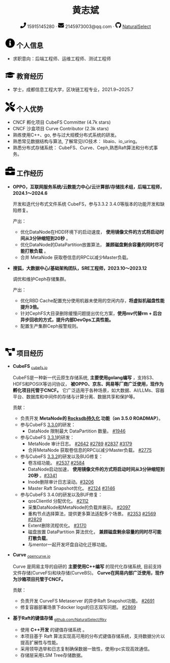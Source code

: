  <center>
     <h1>黄志斌</h1>
     <div>
         <span>
             <img src="assets/phone-solid.svg" width="18px">
             15915145280
         </span>
         ·
         <span>
             <img src="assets/envelope-solid.svg" width="18px">
             2145973003@qq.com
         </span>
         ·
         <span>
             <img src="assets/github-brands.svg" width="18px">
             <a href="https://github.com/NaturalSelect">NaturalSelect</a>
         </span>
         <!--
         之后考虑启用
         ·
         <span>
             <img src="assets/rss-solid.svg" width="18px">
             <a href="#">My Blog</a>
         </span> -->
     </div>
 </center>

 ## <img src="assets/info-circle-solid.svg" width="30px"> 个人信息

 - 求职意向：后端工程师、运维工程师、测试工程师
 <!-- - 工作经验：0 年（校招可不填） -->
 <!-- - 期望薪资：0k（校招可不填） -->

## <img src="assets/graduation-cap-solid.svg" width="30px"> 教育经历

<!-- - 硕士，XXXX大学，计算机科学与技术专业，2016.9~2019.7 -->
- 学士，成都信息工程大学，区块链工程专业，2021.9~2025.7

## <img src="assets/tools-solid.svg" width="30px"> 个人优势


- CNCF 孵化项目 CubeFS Committer (4.7k stars)
- CNCF 沙盒项目 Curve Contributor (2.3k stars)
- 熟练使用C++、go, 参与过大规模分布式系统的研发。
- 熟悉常见数据结构与算法, 了解常见I/O技术： libaio、io_uring。
- 熟悉分布式存储系统： CubeFS、Curve、Ceph,熟悉Raft算法和分布式事务。

## <img src="assets/briefcase-solid.svg" width="30px"> 工作经历

- **OPPO，互联网服务系统/云数能力中心/云计算部/存储技术组，后端工程师，2024.1～2024.6**

   开发和迭代分布式文件系统 CubeFS，参与3.3.2 3.4.0等版本的功能开发和缺陷修复。

   产出：
    - 优化DataNode在HDD环境下的启动速度， **使用镜像文件的方式将启动时间从3分钟缩短到20秒** 。
    - 优化DataNode的DataPartition放置算法， **兼顾磁盘剩余容量的同时尽可能打散负载** 。
    - 合并 MetaNode 获取卷信息的RPC以减少Master负载。

- **搜狐，大数据中心/基础架构团队，SRE工程师，2023.10～2023.12**

   调优和维护Ceph存储集群。

   产出：
     - 优化RBD Cache配置充分使用机器未使用的空闲内存，**将虚拟机磁盘性能提升3倍。**
     - 针对CephFS大目录删除缓慢问题提出优化方案，**使用mv代替rm + 后台异步回收的方式，提升内部DevOps工具性能。**
     - 配置生产集群Ceph报警规则。

<br/>

## <img src="assets/project-diagram-solid.svg" width="30px"> 项目经历

- **CubeFS** <sub><a href="https://cubefs.io/zh">cubefs.io</a></sub>

  CubeFS是一种新一代云原生存储系统, **主要使用golang编写** ，支持S3、HDFS和POSIX等访问协议， **被OPPO、京东、网易等厂商广泛使用，现作为孵化项目托管于CNCF。** 它广泛适用于各种场景，如大数据、AI/LLMs、容器平台、数据库和中间件的存储与计算分离、数据共享和保护等。

  贡献：
  * 负责开发 **MetaNode的 [Rocksdb持久化](https://github.com/cubefs/cubefs/tree/develop-v3.5.0-metanode_rocksdb) 功能（on 3.5.0 ROADMAP）**。
  * 参与CubeFS [3.3.0](https://github.com/cubefs/cubefs/releases/tag/v3.3.0)的研发：
    * DataNode 限制最大 DataPartition 数量。 [#1946](https://github.com/cubefs/cubefs/pull/1946)
  * 参与CubeFS [3.3.1](https://github.com/cubefs/cubefs/releases/tag/v3.3.1)的研发：
    * MetaNode 审计日志。 [#2642](https://github.com/cubefs/cubefs/pull/2642) [#2789](https://github.com/cubefs/cubefs/pull/2789) [#2837](https://github.com/cubefs/cubefs/pull/2837) [#3179](https://github.com/cubefs/cubefs/pull/3179)
    * 合并MetaNode 获取卷信息的RPC以减少Master负载。 [#2775](https://github.com/cubefs/cubefs/pull/2775)
  * 参与CubeFS [3.3.2](https://github.com/cubefs/cubefs/releases/tag/v3.3.2)的研发以及BUG修复：
    * 卷冻结功能。 [#2537](https://github.com/cubefs/cubefs/pull/2537) [#2584](https://github.com/cubefs/cubefs/pull/2584)
    * DataNode启动加速， **使用镜像文件的方式将启动时间从3分钟缩短到20秒** 。[#3341](https://github.com/cubefs/cubefs/pull/3341)
    * Inode删除审计日志滚动。[#3206](https://github.com/cubefs/cubefs/pull/3206)
    * Master Raft Snapshot优化。 [#2124](https://github.com/cubefs/cubefs/pull/2124) [#3146](https://github.com/cubefs/cubefs/pull/3146)
  * 参与CubeFS 3.4.0的研发以及BUF修复：
    * qosClientId 分配优化。 [#2112](https://github.com/cubefs/cubefs/pull/2112)
    * 采集DataNode和MetaNode的负载并展示。 [#2097](https://github.com/cubefs/cubefs/pull/2097)
    * 重构节点选择算法，提供更多算法适配多个场景。 [#2353](https://github.com/cubefs/cubefs/pull/2353) [#2569](https://github.com/cubefs/cubefs/pull/2569) [#2829](https://github.com/cubefs/cubefs/pull/2829)
    * Extent删除流程优化。 [#3170](https://github.com/cubefs/cubefs/pull/3170)
    * 磁盘放置 DataPartition 算法优化， **兼顾磁盘剩余容量的同时尽可能打散负载**。
    * 与mentor一起开发坏盘自动化迁移功能。

  <!-- 使用一两句话描述项目的主要功能，然后介绍自己在项目中的角色，解决了什么问题，使用什么方式解决，比别人的方法相比有什么优势（尽量用数据来说明）。 -->

- **Curve** <sub><a href="https://opencurve.io/Curve/HOME">opencurve.io</a> </sub>

  Curve 是网易主导的自研的 **主要使用C++编写** 的现代化存储系统, 目前支持文件存储(CurveFS)和块存储(CurveBS)。 **Curve在网易内部广泛使用，现作为沙箱项目托管于CNCF。**

  贡献：
  * 负责开发 CurveFS Metaserver 的异步Raft Snapshot功能。 [#2691](https://github.com/opencurve/curve/pull/2691)
  * 修复容器部署场景下docker logs的日志双写问题。 [#2869](https://github.com/opencurve/curve/pull/2869)

- **基于Raft的键值存储** <sub><a href="https://github.com/NaturalSelect/Rkv">github.com/NaturalSelect/Rkv</a></sub>
  * 使用 **C++开发** 的键值存储系统 。
  * 本项目基于 Raft 算法实现高可用的分布式键值存储系统，支持数据分片以提高扩展性与性能。
  * 采用领导选举和日志复制确保数据一致性，使用rpc实现高效通信。
  * 存储层采用LSM Tree存储数据。
